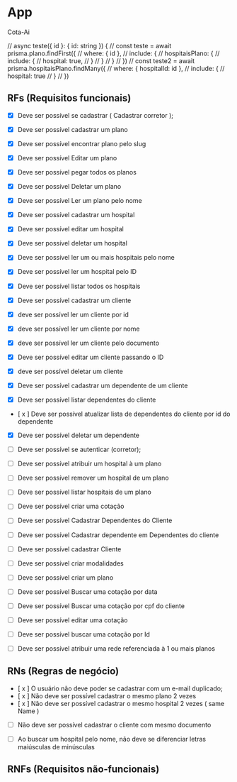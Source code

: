 # App

Cota-Ai

  //  async teste({ id }: { id: string }) {
  //   const teste = await prisma.plano.findFirst({
  //     where: { id },
  //     include: {
  //       hospitaisPlano: {
  //         include: {
  //           hospital: true,
  //         }
  //       }
  //     }
  //   })
  //   const teste2 = await prisma.hospitaisPlano.findMany({
  //     where: { hospitalId: id },
  //     include: {
  //       hospital: true
  //     }
  //   })

## RFs (Requisitos funcionais)

- [x] Deve ser possível se cadastrar ( Cadastrar corretor );
- [x] Deve ser possível cadastrar um plano  
- [x] Deve ser possível encontrar plano pelo slug
- [x] Deve ser possível Editar um plano  
- [x] Deve ser possível pegar todos os planos
- [x] Deve ser possível Deletar um plano  
- [x] Deve ser possível Ler um plano pelo nome


- [x] Deve ser possível cadastrar um hospital
- [x] Deve ser possível editar um hospital
- [x] Deve ser possível deletar um hospital
- [x] Deve ser possível ler um ou mais hospitais pelo nome
- [x] Deve ser possível ler um hospital pelo ID
- [x] Deve ser possível listar todos os hospitais

- [x] Deve ser possível cadastrar um cliente
- [x] deve ser possível ler um cliente por id
- [x] deve ser possível ler um cliente por nome
- [x] deve ser possível ler um cliente pelo documento
- [x] Deve ser possível editar um cliente passando o ID
- [x] deve ser possível deletar um cliente


- [x] Deve ser possível cadastrar um dependente de um cliente
- [x] Deve ser possível listar dependentes do cliente
- [ x ] Deve ser possível atualizar lista de dependentes do cliente por id do dependente
- [x] Deve ser possível deletar um dependente




- [ ] Deve ser possível se autenticar (corretor);

- [ ] Deve ser possível atribuir um hospital à um plano
- [ ] Deve ser possível remover um hospital de um plano
- [ ] Deve ser possível listar hospitais de um plano


- [ ] Deve ser possível criar uma cotação
- [ ] Deve ser possível Cadastrar Dependentes do Cliente
- [ ] Deve ser possível Cadastrar dependente em Dependentes do cliente
- [ ] Deve ser possível cadastrar Cliente
- [ ] Deve ser possível criar modalidades
- [ ] Deve ser possível criar um plano
- [ ] Deve ser possível Buscar uma cotação por data
- [ ] Deve ser possível Buscar uma cotação por cpf do cliente
- [ ] Deve ser possível editar uma cotação
- [ ] Deve ser possível buscar uma cotação por Id
- [ ] Deve ser possível atribuir uma rede referenciada à 1 ou mais planos

## RNs (Regras de negócio)

- [ x ] O usuário não deve poder se cadastrar com um e-mail duplicado;
- [ x ] Não deve ser possível cadastrar o mesmo plano 2 vezes
- [ x ] Não deve ser possível cadastrar o mesmo hospital 2 vezes ( same Name )
- [  ] Não deve ser possível cadastrar o cliente com mesmo documento
- [ ] Ao buscar um hospital pelo nome, não deve se diferenciar letras maiúsculas de minúsculas


## RNFs (Requisitos não-funcionais)

